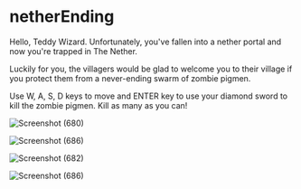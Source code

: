 # netherEnding
 

Hello, Teddy Wizard. Unfortunately, you've fallen into a nether portal and now you're trapped in The Nether.

Luckily for you, the villagers would be glad to welcome you to their village if you protect them from a never-ending swarm of zombie pigmen. 

Use W, A, S, D keys to move and ENTER key to use your diamond sword to kill the zombie pigmen. Kill as many as you can!


![Screenshot (680)](https://user-images.githubusercontent.com/63420202/167183367-a2ad116b-3f13-4005-88df-80b9283a9d9d.png)

![Screenshot (686)](https://user-images.githubusercontent.com/63420202/167183760-4b88486e-5501-43f5-9f44-3cfb0c4b550e.png)

![Screenshot (682)](https://user-images.githubusercontent.com/63420202/167183830-bf2784dc-57f7-4da5-ba02-c7f0d2a489c9.png)

![Screenshot (686)](https://user-images.githubusercontent.com/63420202/167183860-d673593b-f421-4aa9-b87e-d4e6e9520e67.png)
